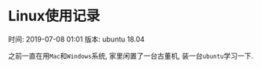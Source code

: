# Linux使用记录

时间: 2019-07-08 01:01
版本: ubuntu 18.04 

之前一直在用`Mac`和`Windows`系统, 家里闲置了一台古董机, 装一台`ubuntu`学习一下.